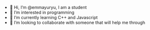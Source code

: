 - 👋 Hi, I’m @emmayuryu, I am a student
- 👀 I’m interested in programming 
- 🌱 I’m currently learning C++ and Javascript 
- 💞️ I’m looking to collaborate with someone that will help me through

<!---
emmayuryu/emmayuryu is a ✨ special ✨ repository because its `README.md` (this file) appears on your GitHub profile.
You can click the Preview link to take a look at your changes.
---
